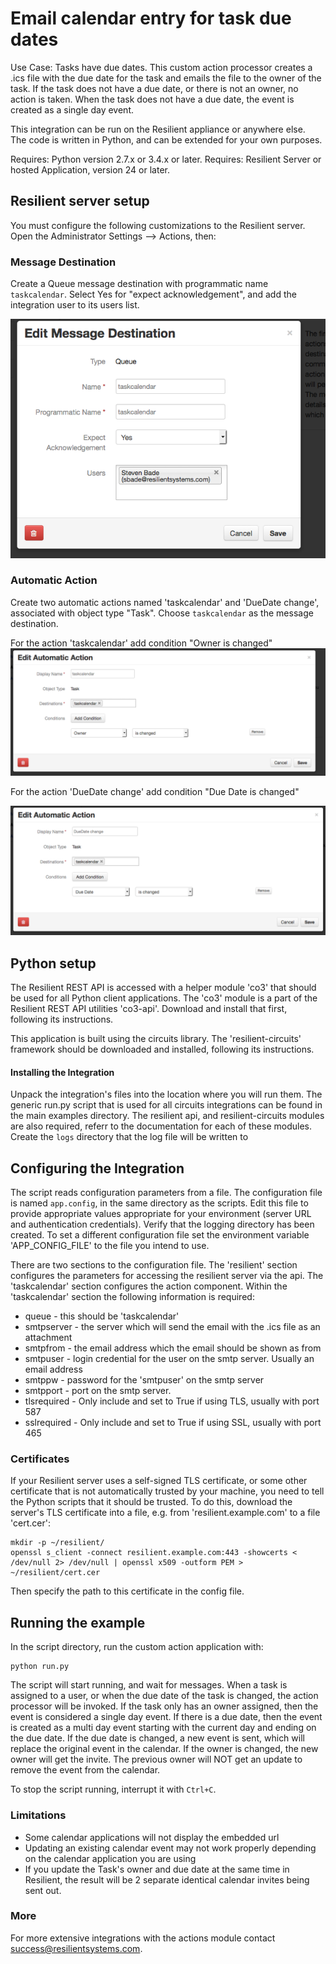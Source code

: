 Email calendar entry for task due dates
===================================

Use Case:   Tasks have due dates.  This custom action processor creates a .ics file with the due date for the task
and emails the file to the owner of the task.  If the task does not have a due date, or there is not an owner, no action is taken.
When the task does not have a due date, the event is created as a single day event.

This integration can be run on the Resilient appliance or anywhere else.  
The code is written in Python, and can be extended for your own purposes.

Requires: Python version 2.7.x or 3.4.x or later.
Requires: Resilient Server or hosted Application, version 24 or later.

## Resilient server setup

You must configure the following customizations to the Resilient server.
Open the Administrator Settings --> Actions, then:

### Message Destination

Create a Queue message destination with programmatic name `taskcalendar`.
Select Yes for "expect acknowledgement", and add the integration user
to its users list.

![Custom message destination](Documents/messagedestination.png)


### Automatic Action

Create two automatic actions named 'taskcalendar' and 'DueDate change', associated with object type
"Task".  Choose `taskcalendar` as the message destination. 

For the action 'taskcalendar' add condition
"Owner is changed"
![Owner Change custom action](Documents/taskcalendar.png)

For the action 'DueDate change' add condition
"Due Date is changed"

![Due Date Change custom action](Documents/duedatechange.png)

## Python setup

The Resilient REST API is accessed with a helper module 'co3' that should be
used for all Python client applications.  The 'co3' module is a part of the
Resilient REST API utilities 'co3-api'.  Download and install that first,
following its instructions.

This application is built using the circuits library.  The 'resilient-circuits'
framework should be downloaded and installed, following its instructions.

#### Installing the Integration

Unpack the integration's files into the location where you will run them. The generic run.py script that is used for all circuits integrations can be found in the main examples directory.
The resilient api, and resilient-circuits modules are also required, referr to the documentation for each of these modules.
Create the `logs` directory that the log file will be written to

## Configuring the Integration

The script reads configuration parameters from a file.
The configuration file is named `app.config`, in the same
directory as the scripts.  Edit this file to provide appropriate values
appropriate for your environment (server URL and authentication credentials).
Verify that the logging directory has been created. To set a different configuration file
set the environment variable 'APP_CONFIG_FILE' to the file you intend to use.

There are two sections to the configuration file.  The 'resilient' section configures the parameters
for accessing the resilient server via the api.  The 'taskcalendar' section configures the action component.
Within the 'taskcalendar' section the following information is required:
* queue - this should be 'taskcalendar' 
* smtpserver - the server which will send the email with the .ics file as an attachment
* smtpfrom - the email address which the email should be shown as from
* smtpuser - login credential for the user on the smtp server. Usually an email address
* smtppw - password for the 'smtpuser' on the smtp server
* smtpport - port on the smtp server.
* tlsrequired - Only include and set to True if using TLS, usually with port 587
* sslrequired - Only include and set to True if using SSL, usually with port 465

### Certificates

If your Resilient server uses a self-signed TLS certificate, or some
other certificate that is not automatically trusted by your machine,
you need to tell the Python scripts that it should be trusted.
To do this, download the server's TLS certificate into a file,
e.g. from 'resilient.example.com' to a file 'cert.cer':

    mkdir -p ~/resilient/
    openssl s_client -connect resilient.example.com:443 -showcerts < /dev/null 2> /dev/null | openssl x509 -outform PEM > ~/resilient/cert.cer

Then specify the path to this certificate in the config file.


## Running the example

In the script directory, run the custom action application with:

    python run.py

The script will start running, and wait for messages.  When a task is assigned to a user, or when the due date of the task is changed, the
action processor will be invoked.  If the task only has an owner assigned, then the event is considered a single day event. If there is a due date, then the event is created as a multi day event starting with the current day and ending on the due date.  If the due date is changed, a new event is sent, which will replace the original event in the calendar.  If the owner is changed, the new owner will get the invite.  The previous owner will NOT get an update to remove the event from the calendar.


To stop the script running, interrupt it with `Ctrl+C`.

### Limitations

* Some calendar applications will not display the embedded url
* Updating an existing calendar event may not work properly depending on the calendar application you are using
* If you update the Task's owner and due date at the same time in Resilient, the result will be 2 separate identical calendar invites being sent out.


### More
For more extensive integrations with the actions module contact
[success@resilientsystems.com](success@resilientsystems.com).
